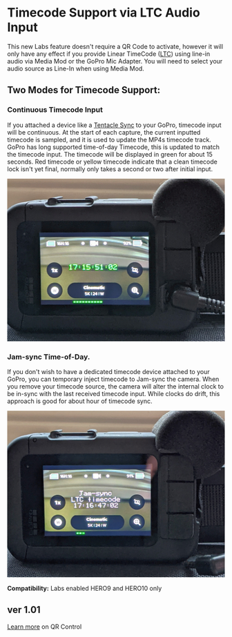 # Timecode Support via LTC Audio Input

This new Labs feature doesn't require a QR Code to activate, however it will only have any effect if you provide Linear TimeCode ([LTC](https://en.wikipedia.org/wiki/Linear_timecode)) using line-in audio via Media Mod or the GoPro Mic Adapter. You will need to select your audio source as Line-In when using Media Mod.

## Two Modes for Timecode Support:

### Continuous Timecode Input

If you attached a device like a [Tentacle Sync](https://tentaclesync.com/sync-e) to your GoPro, timecode input will be continuous. At the start of each capture, the current inputted timecode is sampled, and it is used to update the MP4s timecode track. GoPro has long supported time-of-day Timecode, this is updated to match the timecode input. The timecode will be displayed in green for about 15 seconds. Red timecode or yellow timecode indicate that a clean timecode lock isn't yet final, normally only takes a second or two after initial input. 

![tcinput.jpg](tcinput.jpg)

### Jam-sync Time-of-Day.

If you don't wish to have a dedicated timecode device attached to your GoPro, you can temporary inject timecode to Jam-sync the camera. When you remove your timecode source, the camera will alter the internal clock to be in-sync with the last received timecode input. While clocks do drift, this approach is good for about hour of timecode sync.
 
![tcremoved.jpg](tcremoved.jpg)


**Compatibility:** Labs enabled HERO9 and HERO10 only 

        
## ver 1.01
[Learn more](..) on QR Control
